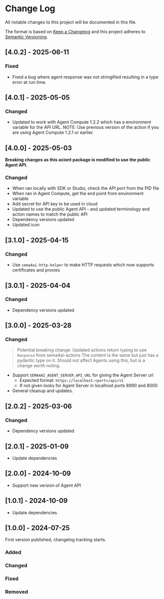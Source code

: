 # Change Log

All notable changes to this project will be documented in this file.

The format is based on [Keep a Changelog](https://keepachangelog.com/)
and this project adheres to [Semantic Versioning](https://semver.org/).

## [4.0.2] - 2025-06-11

### Fixed

- Fixed a bug where agent response was not stringified resulting in a type error at run time.

## [4.0.1] - 2025-05-05

### Changed

- Updated to work with Agent Compute 1.2.2 which has a environment variable for the API URL. NOTE: Use previous version of the action if you are using Agent Compute 1.2.1 or earlier.

## [4.0.0] - 2025-05-03

**Breaking changes as this aciont package is modified to use the public Agent API.**

### Changed

- When ran locally with SDK or Studio, check the API port from the PID file
- When ran in Agent Compute, get the end point from environment variable
- Add secret for API key to be used in cloud
- Updated to use the public Agent API - and updated terminology and action names to match the public API
- Dependency versions updated
- Updated icon

## [3.1.0] - 2025-04-15

### Changed

- Use `sema4ai-http-helper` to make HTTP requests which now supports certificates and proxies

## [3.0.1] - 2025-04-04

### Changed

- Dependency versions updated

## [3.0.0] - 2025-03-28

### Changed

> Potential breaking change:
> Updated actions return typing to use `Response` from sema4ai-actions
> The content is the same but just has a pydantic type on it.
> Should not affect Agents using this, but is a change worth noting.

- Support `SEMA4AI_AGENT_SERVER_API_URL` for giving the Agent Server url
  - Expected format: `https://localhost:<port>/api/v1`
  - If not given looks for Agent Server in localhost ports 8990 and 8000
- General cleanup and updates.

## [2.0.2] - 2025-03-06

### Changed

- Dependency versions updated

## [2.0.1] - 2025-01-09

- Update dependencies

## [2.0.0] - 2024-10-09

- Support new version of Agent API

## [1.0.1] - 2024-10-09

- Update dependencies

## [1.0.0] - 2024-07-25

First version published, changelog tracking starts.

### Added

### Changed

### Fixed

### Removed
